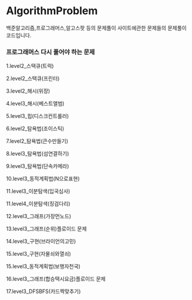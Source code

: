 # AlgorithmProblem
백준알고리즘,프로그래머스,알고스팟 등의 문제풀이 사이트에관한 문제들의 문제풀이 코드입니다.
### 프로그래머스 다시 풀어야 하는 문제
1.level2_스택큐(트럭) 

2.level2_스택큐(프린터)

3.level2_해시(위장)

4.level3_해시(베스트앨범)
 
5.level3_힙(디스크컨트롤러)

6.level2_탐욕법(조이스틱)

7.level2_탐욕법(큰수만들기)

8.level3_탐욕법(섬연결하기)

9.level3_탐욕법(단속카메라)

10.level3_동적계획법(N으로표현)

11.level3_이분탐색(입국심사)

11.level4_이분탐색(징검다리)

12.level3_그래프(가장먼노드)

13.level3_그래프(순위)플로이드 문제

14.level3_구현(브라이언의고민)

15.level3_구현(자물쇠와열쇠)

15.level3_동적계획법(보행자천국)

16.level3_그래프(합승택시요금)플로이드 문제

17.level3_DFSBFS(카드짝맞추기)
